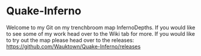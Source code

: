 # Quake-Inferno
Welcome to my Git on my trenchbroom map InfernoDepths.
If you would like to see some of my work head over to the Wiki tab for more.
If you would like to try out the map please head over to the releases: https://github.com/Wauktown/Quake-Inferno/releases
